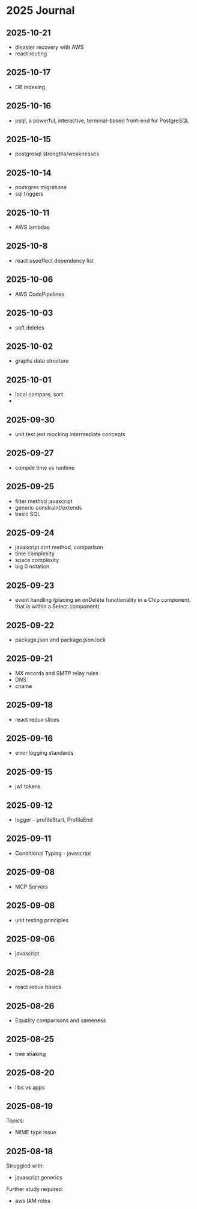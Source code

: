 # 2025 Journal

## 2025-10-21
- disaster recovery with AWS
- react routing

## 2025-10-17
- DB indexing

## 2025-10-16
-  psql, a powerful, interactive, terminal-based front-end for PostgreSQL

## 2025-10-15
- postgresql strengths/weaknesses

## 2025-10-14
- postrgres migrations
- sql triggers

## 2025-10-11
- AWS lambdas

## 2025-10-8
- react useeffect dependency list

## 2025-10-06
- AWS CodePipelines

## 2025-10-03
- soft deletes

## 2025-10-02
- graphs data structure

## 2025-10-01
- local compare, sort
- 
## 2025-09-30
- unit test jest mocking intermediate concepts

## 2025-09-27
- compile time vs runtime

## 2025-09-25
- filter method javascript
- generic constraint/extends
- basic SQL

## 2025-09-24
- javascript sort method, comparison
- time complexity
- space complexity
- big 0 notation

## 2025-09-23
- event handling (placing an onDelete functionality in a Chip component, that is within a Select component)

## 2025-09-22
- package.json and package.json.lock

## 2025-09-21
- MX records and SMTP relay rules
- DNS
- cname

## 2025-09-18
- react redux slices

## 2025-09-16
- error logging standards

## 2025-09-15
- jwt tokens

## 2025-09-12
- logger - profileStart, ProfileEnd

## 2025-09-11
- Conditional Typing - javascript

## 2025-09-08
- MCP Servers

## 2025-09-08
- unit testing principles

## 2025-09-06
- javascript 

## 2025-08-28
- react redux basics

## 2025-08-26
- Equality comparisons and sameness

## 2025-08-25
- tree shaking

## 2025-08-20
- libs vs apps

## 2025-08-19
Topics:
- MIME type issue
  
## 2025-08-18
Struggled with:
- javascript generics

Further study required:
- aws IAM roles


